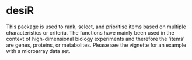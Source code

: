desiR
=====

This package is used to rank, select, and prioritise items based on multiple characteristics or criteria. The functions have mainly been used in the context of high-dimensional biology experiments and therefore the 'items' are genes, proteins, or metabolites. Please see the vignette for an example with a microarray data set.

